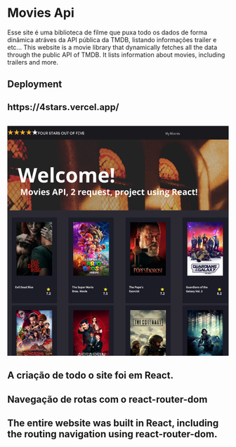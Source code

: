 # Movies Api 

Esse site é uma biblioteca de filme que puxa todo os dados de forma dinâmica atráves da API pública da TMDB, listando informações trailer e etc...
This website is a movie library that dynamically fetches all the data through the public API of TMDB. It lists information about movies, including trailers and more.

##  Deployment
<h1 style="font-size:20px;">https://4stars.vercel.app/ </h1> </br>
<img src="./public/site-thumb.png" style="width: 600px; height: auto;">

## A criação de todo o site foi em React.
## Navegação de rotas com o react-router-dom

## The entire website was built in React, including the routing navigation using react-router-dom.
